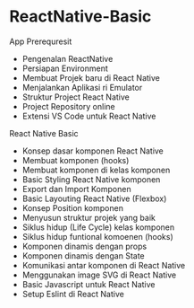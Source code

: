 # ReactNative-Basic
App Prerequresit
- Pengenalan ReactNative
- Persiapan Environment
- Membuat Projek baru di React Native
- Menjalankan Aplikasi ri Emulator
- Struktur Project React Native
- Project Repository online
- Extensi VS Code untuk React Native

React Native Basic
- Konsep dasar komponen React Native
- Membuat komponen (hooks)
- Membuat komponen di kelas komponen
- Basic Styling React Native komponen
- Export dan Import Komponen
- Basic Layouting React Native (Flexbox)
- Konsep Position komponen
- Menyusun struktur projek yang baik
- Siklus hidup (Life Cycle) kelas komponen
- Siklus hidup funtional komoenen (hooks)
- Komponen dinamis dengan props
- Komponen dinamis dengan State
- Komunikasi antar komponen di React Native
- Menggunakan image SVG di React Native
- Basic Javascript untuk React Native
- Setup Eslint di React Native

